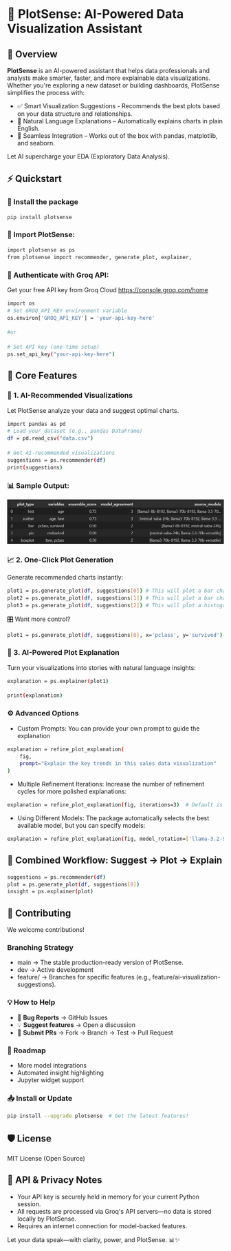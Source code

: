 # 🌟 PlotSense: AI-Powered Data Visualization Assistant

## 📌 Overview

**PlotSense** is an AI-powered assistant that helps data professionals and analysts make smarter, faster, and more explainable data visualizations. Whether you're exploring a new dataset or building dashboards, PlotSense simplifies the process with:

- ✅ Smart Visualization Suggestions - Recommends the best plots based on your data structure and relationships.
- 🧠 Natural Language Explanations – Automatically explains charts in plain English.
- 🔗 Seamless Integration – Works out of the box with pandas, matplotlib, and seaborn.

Let AI supercharge your EDA (Exploratory Data Analysis).

## ⚡ Quickstart

### 🔧 Install the package

```bash
pip install plotsense
```

### 🧠 Import PlotSense:

```bash
import plotsense as ps
from plotsense import recommender, generate_plot, explainer, 
```
### 🔐 Authenticate with Groq API:
Get your free API key from Groq Cloud https://console.groq.com/home

```bash
import os
# Set GROQ_API_KEY environment variable
os.environ['GROQ_API_KEY'] = 'your-api-key-here'

#or

# Set API key (one-time setup)
ps.set_api_key("your-api-key-here")
```

## 🚀 Core Features
### 🎯 1. AI-Recommended Visualizations
Let PlotSense analyze your data and suggest optimal charts.

```bash
import pandas as pd
# Load your dataset (e.g., pandas DataFrame)
df = pd.read_csv("data.csv")

# Get AI-recommended visualizations
suggestions = ps.recommender(df)
print(suggestions)
```
### 📊 Sample Output:

![alt text](image.png)

### 📈 2. One-Click Plot Generation
Generate recommended charts instantly:

```bash
plot1 = ps.generate_plot(df, suggestions[0]) # This will plot a bar chart with variables 'survived', 'pclass'
plot2 = ps.generate_plot(df, suggestions[1]) # This will plot a bar chart with variables 'survived', 'sex'
plot3 = ps.generate_plot(df, suggestions[2]) # This will plot a histogram with variable 'age'
```
🎛️ Want more control?

``` bash
plot1 = ps.generate_plot(df, suggestions[0], x='pclass', y='survived') 
```

### 🧾 3. AI-Powered Plot Explanation
Turn your visualizations into stories with natural language insights:

``` bash
explanation = ps.explainer(plot1)

print(explanation)
```

### ⚙️ Advanced Options
- Custom Prompts: You can provide your own prompt to guide the explanation

``` bash
explanation = refine_plot_explanation(
    fig,
    prompt="Explain the key trends in this sales data visualization"
)
```
- Multiple Refinement Iterations: Increase the number of refinement cycles for more polished explanations:

```bash  
explanation = refine_plot_explanation(fig, iterations=3)  # Default is 2
```
- Using Different Models: The package automatically selects the best available model, but you can specify models:

``` bash
explanation = refine_plot_explanation(fig, model_rotation=['llama-3.2-90b-vision-preview'])  # Use only this model
``` 

## 🔄 Combined Workflow: Suggest → Plot → Explain
``` bash
suggestions = ps.recommender(df)
plot = ps.generate_plot(df, suggestions[0])
insight = ps.explainer(plot)
```

## 🤝 Contributing
We welcome contributions!

### Branching Strategy
- main → The stable production-ready version of PlotSense.
- dev → Active development
- feature/<feature-name> → Branches for specific features (e.g., feature/ai-visualization-suggestions).

### 💡 How to Help
- 🐞 **Bug Reports** → GitHub Issues
- 💡 **Suggest features** → Open a discussion
- 🚀 **Submit PRs** → Fork → Branch → Test → Pull Request

### 📅 Roadmap
- More model integrations
- Automated insight highlighting
- Jupyter widget support

### 📥 Install or Update
``` bash
pip install --upgrade plotsense  # Get the latest features!
```
## 🛡 License
MIT License (Open Source)

## 🔐 API & Privacy Notes
- Your API key is securely held in memory for your current Python session.
- All requests are processed via Groq's API servers—no data is stored locally by PlotSense.
- Requires an internet connection for model-backed features.

Let your data speak—with clarity, power, and PlotSense.
📊✨





